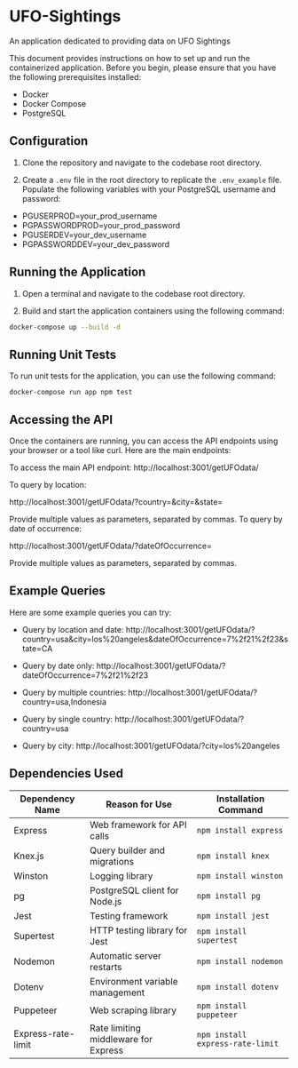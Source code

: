 # UFO-Sightings
An application dedicated to providing data on UFO Sightings

This document provides instructions on how to set up and run the containerized application. Before you begin, please ensure that you have the following prerequisites installed:

- Docker
- Docker Compose
- PostgreSQL

## Configuration

1. Clone the repository and navigate to the codebase root directory.

2. Create a `.env` file in the root directory to replicate the `.env_example` file. Populate the following variables with your PostgreSQL username and password:

- PGUSERPROD=your_prod_username
- PGPASSWORDPROD=your_prod_password
- PGUSERDEV=your_dev_username
- PGPASSWORDDEV=your_dev_password


## Running the Application

1. Open a terminal and navigate to the codebase root directory.

2. Build and start the application containers using the following command:

```bash
docker-compose up --build -d
```

## Running Unit Tests
To run unit tests for the application, you can use the following command:

```docker-compose run app npm test```

## Accessing the API
Once the containers are running, you can access the API endpoints using your browser or a tool like curl. Here are the main endpoints:

To access the main API endpoint: http://localhost:3001/getUFOdata/

To query by location:

http://localhost:3001/getUFOdata/?country=&city=&state=

Provide multiple values as parameters, separated by commas.
To query by date of occurrence:

http://localhost:3001/getUFOdata/?dateOfOccurrence=

Provide multiple values as parameters, separated by commas.

## Example Queries
Here are some example queries you can try:

- Query by location and date:
http://localhost:3001/getUFOdata/?country=usa&city=los%20angeles&dateOfOccurrence=7%2f21%2f23&state=CA

- Query by date only:
http://localhost:3001/getUFOdata/?dateOfOccurrence=7%2f21%2f23

- Query by multiple countries:
http://localhost:3001/getUFOdata/?country=usa,Indonesia

- Query by single country:
http://localhost:3001/getUFOdata/?country=usa

- Query by city:
http://localhost:3001/getUFOdata/?city=los%20angeles


## Dependencies Used
| Dependency Name | Reason for Use                 | Installation Command     |
|-----------------|--------------------------------|--------------------------|
| Express         | Web framework for API calls    | `npm install express`    |
| Knex.js         | Query builder and migrations   | `npm install knex`       |
| Winston         | Logging library                | `npm install winston`    |
| pg              | PostgreSQL client for Node.js  | `npm install pg`         |
| Jest            | Testing framework              | `npm install jest` |
| Supertest       | HTTP testing library for Jest  | `npm install supertest` |
| Nodemon         | Automatic server restarts      | `npm install nodemon` |
| Dotenv          | Environment variable management| `npm install dotenv`     |
| Puppeteer          | Web scraping library| `npm install puppeteer`     |
| Express-rate-limit          | Rate limiting middleware for Express| `npm install express-rate-limit`     |
